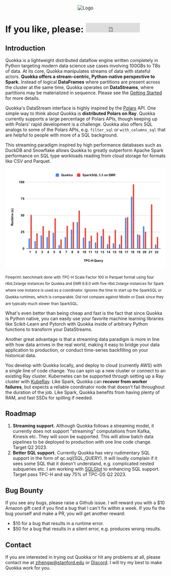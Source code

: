 <p style="text-align:center;"><img src="quokka2.png" alt="Logo"></p>

# **If you like, please**: <iframe src="https://ghbtns.com/github-btn.html?user=marsupialtail&repo=quokka&type=star&count=true&size=large" frameborder="0" scrolling="0" width="170" height="30" title="GitHub"></iframe>

## **Introduction** 

Quokka is a lightweight distributed dataflow engine written completely in Python targeting modern data science use cases involving 100GBs to TBs of data. At its core, Quokka manipulates streams of data with stateful actors. **Quokka offers a stream-centric, Python-native perspective to Spark.** Instead of logical **DataFrames** where partitions are present across the cluster at the same time, Quokka operates on **DataStreams**, where partitions may be materialized in sequence. Please see the [Getting Started](started.md) for more details.

Quokka's DataStream interface is highly inspired by the [Polars](https://pola-rs.github.io/polars/py-polars/html/reference/index.html) API. One simple way to think about Quokka is **distributed Polars on Ray**. Quokka currently supports a large percentage of Polars APIs, though keeping up with Polars' rapid development is a challenge. Quokka also offers SQL analogs to some of the Polars APIs, e.g. `filter_sql` or `with_columns_sql` that are helpful to people with more of a SQL background.

This streaming paradigm inspired by high performance databases such as DuckDB and Snowflake allows Quokka to greatly outperform Apache Spark performance on SQL type workloads reading from cloud storage for formats like CSV and Parquet.

<p align="center">
  <img src="tpch-parquet.svg" />
</p>

<sub>Fineprint: benchmark done with TPC-H Scale Factor 100 in Parquet format using four r6id.2xlarge instances for Quokka and EMR 6.8.0 with five r6id.2xlarge instances for Spark where one instance is used as a coordinator. Ignores the time to start up the SparkSQL or Quokka runtimes, which is comparable. Did not compare against Modin or Dask since they are typically much slower than SparkSQL.</sub>

What's even better than being cheap and fast is the fact that since Quokka is Python native, you can easily use your favorite machine learning libraries like Scikit-Learn and Pytorch with Quokka inside of arbitrary Python functions to transform your DataStreams.

Another great advantage is that a streaming data paradigm is more in line with how data arrives in the real world, making it easy to bridge your data application to production, or conduct time-series backfilling on your historical data.

You develop with Quokka locally, and deploy to cloud (currently AWS) with a single line of code change. You can spin up a new cluster or connect to an existing Ray cluster. Kubernetes can be supported through setting up a Ray cluster with [KubeRay](https://github.com/ray-project/kuberay). Like Spark, Quokka can **recover from worker failures**, but expects a reliable coordinator node that doesn't fail throughout the duration of the job. Like Spark, Quokka benefits from having plenty of RAM, and fast SSDs for spilling if needed. 

## **Roadmap**

1. **Streaming support.** Although Quokka follows a streaming model, it currently does not support "streaming" computations from Kafka, Kinesis etc. They will soon be supported. This will allow batch data pipelines to be deployed to production with one line code change. Target Q2 2023.
2. **Better SQL support.** Currently Quokka has very rudimentary SQL support in the form of qc.sql(SQL_QUERY). It will loudly complain if it sees some SQL that it doesn't understand, e.g. complicated nested subqueries etc. I am working with [SQLGlot](https://github.com/tobymao/sqlglot) to enhancing SQL support. Target pass TPC-H and say 75% of TPC-DS Q2 2023.

## **Bug Bounty**

If you see any bugs, please raise a Github issue. I will reward you with a $10 Amazon gift card if you find a bug that I can't fix within a week. If you fix the bug yourself and make a PR, you will get another reward: 

- $10 for a bug that results in a runtime error.
- $50 for a bug that results in a silent error, e.g. produces wrong results.

## **Contact**
If you are interested in trying out Quokka or hit any problems at all, please contact me at zihengw@stanford.edu or [Discord](https://discord.gg/6ujVV9HAg3). I will try my best to make Quokka work for you.